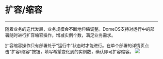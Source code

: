 # 扩容/缩容
---
随着业务的迭代发展，业务规模会不断地伸缩调整。DomeOS支持对运行中的部署随时进行扩容缩容操作，增减实例个数，满足业务需求。

扩容缩容操作只有部署处于“运行中”状态时才能进行。在单个部署的详情页点击"扩容/缩容"按钮，填写希望变化到的实例数，确认即可扩容缩容。
![](http://881471b33d4f9.cdn.sohucs.com/q_mini/newproject32.jpg)
